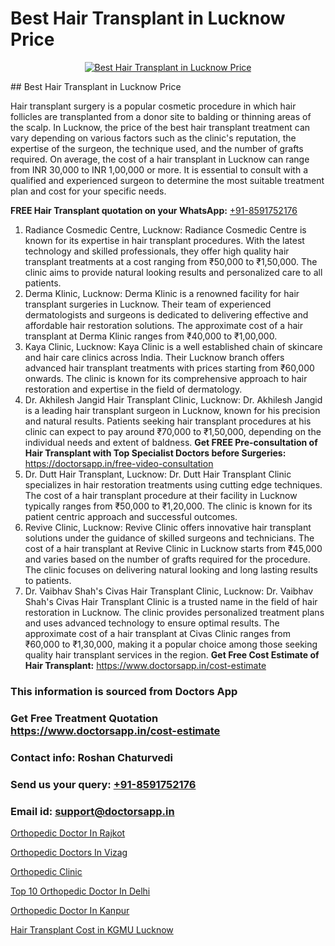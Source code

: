 # Best Hair Transplant in Lucknow Price

<p align="center">
  <a href="https://doctorsapp.co.in/treatment/hair-transplant">
    <img src="https://doctorsapp.co.in/uploads/treatment_image/transplant.jpg" alt="Best Hair Transplant in Lucknow Price">
  </a>
</p>
## Best Hair Transplant in Lucknow Price

Hair transplant surgery is a popular cosmetic procedure in which hair follicles are transplanted from a donor site to balding or thinning areas of the scalp. In Lucknow, the price of the best hair transplant treatment can vary depending on various factors such as the clinic's reputation, the expertise of the surgeon, the technique used, and the number of grafts required. On average, the cost of a hair transplant in Lucknow can range from INR 30,000 to INR 1,00,000 or more. It is essential to consult with a qualified and experienced surgeon to determine the most suitable treatment plan and cost for your specific needs.

**FREE Hair Transplant quotation on your WhatsApp:**  [+91-8591752176](https://api.whatsapp.com/send?phone=8591752176)

1) Radiance Cosmedic Centre, Lucknow:
Radiance Cosmedic Centre is known for its expertise in hair transplant procedures. With the latest technology and skilled professionals, they offer high quality hair transplant treatments at a cost ranging from ₹50,000 to ₹1,50,000. The clinic aims to provide natural looking results and personalized care to all patients.
2) Derma Klinic, Lucknow:
Derma Klinic is a renowned facility for hair transplant surgeries in Lucknow. Their team of experienced dermatologists and surgeons is dedicated to delivering effective and affordable hair restoration solutions. The approximate cost of a hair transplant at Derma Klinic ranges from ₹40,000 to ₹1,00,000.
3) Kaya Clinic, Lucknow:
Kaya Clinic is a well established chain of skincare and hair care clinics across India. Their Lucknow branch offers advanced hair transplant treatments with prices starting from ₹60,000 onwards. The clinic is known for its comprehensive approach to hair restoration and expertise in the field of dermatology.
4) Dr. Akhilesh Jangid Hair Transplant Clinic, Lucknow:
Dr. Akhilesh Jangid is a leading hair transplant surgeon in Lucknow, known for his precision and natural results. Patients seeking hair transplant procedures at his clinic can expect to pay around ₹70,000 to ₹1,50,000, depending on the individual needs and extent of baldness.
**Get FREE Pre-consultation of Hair Transplant with Top Specialist Doctors before Surgeries:** https://doctorsapp.in/free-video-consultation
5) Dr. Dutt Hair Transplant, Lucknow:
Dr. Dutt Hair Transplant Clinic specializes in hair restoration treatments using cutting edge techniques. The cost of a hair transplant procedure at their facility in Lucknow typically ranges from ₹50,000 to ₹1,20,000. The clinic is known for its patient centric approach and successful outcomes.
6) Revive Clinic, Lucknow:
Revive Clinic offers innovative hair transplant solutions under the guidance of skilled surgeons and technicians. The cost of a hair transplant at Revive Clinic in Lucknow starts from ₹45,000 and varies based on the number of grafts required for the procedure. The clinic focuses on delivering natural looking and long lasting results to patients.
7) Dr. Vaibhav Shah's Civas Hair Transplant Clinic, Lucknow:
Dr. Vaibhav Shah's Civas Hair Transplant Clinic is a trusted name in the field of hair restoration in Lucknow. The clinic provides personalized treatment plans and uses advanced technology to ensure optimal results. The approximate cost of a hair transplant at Civas Clinic ranges from ₹60,000 to ₹1,30,000, making it a popular choice among those seeking quality hair transplant services in the region.
**Get Free Cost Estimate of Hair Transplant:** https://www.doctorsapp.in/cost-estimate

### This information is sourced from Doctors App 
### Get Free Treatment Quotation https://www.doctorsapp.in/cost-estimate
### Contact info: Roshan Chaturvedi 
### Send us your query: [+91-8591752176](https://api.whatsapp.com/send?phone=8591752176) 
### Email id: support@doctorsapp.in

[Orthopedic Doctor In Rajkot](https://www.linkedin.com/pulse/orthopedic-doctor-rajkot-knee-replacement-treatment-lesee?trackingId=eJOOiO8crcG8xnq%2BqgFZvA%3D%3D&lipi=urn%3Ali%3Apage%3Ad_flagship3_company_admin%3B%2FMzkEXxJRqGf2zEVBOlEsA%3D%3D)

[Orthopedic Doctors In Vizag](https://www.linkedin.com/pulse/orthopedic-doctors-vizag-doctorsappin-lecpc?trackingId=3XZmZBsnU1urzwOTxOjGrQ%3D%3D&lipi=urn%3Ali%3Apage%3Ad_flagship3_company_admin%3BcTUR6naWQkWjeA%2BR15noZQ%3D%3D)

[Orthopedic Clinic](https://medium.com/@vanshmehar12/orthopedic-clinic-3a849b0e989d)

[Top 10 Orthopedic Doctor In Delhi](https://medium.com/@kushalrao10/top-10-orthopedic-doctor-in-delhi-60788dc45b2a)

[Orthopedic Doctor In Kanpur](https://doctors-apps.github.io/doctorsapp/orthopedic-doctor-in-kanpur)

[Hair Transplant Cost in KGMU Lucknow](https://doctors-apps.github.io/doctorsapp/hair-transplant-cost-in-kgmu-lucknow)

